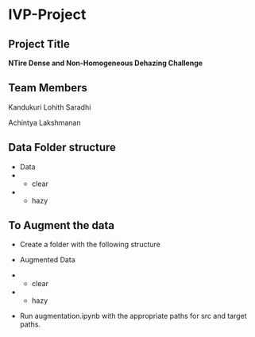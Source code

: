 # IVP-Project

## Project Title

**NTire Dense and Non-Homogeneous Dehazing Challenge**

## Team Members

Kandukuri Lohith Saradhi

Achintya Lakshmanan

## Data Folder structure

- Data
- - clear
- - hazy

## To Augment the data

- Create a folder with the following structure

- Augmented Data
- - clear
- - hazy

- Run augmentation.ipynb with the appropriate paths for src and target paths.
